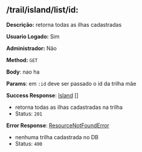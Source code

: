 ## /trail/island/list/id:

**Descrição:** retorna todas as ilhas cadastradas

**Usuario Logado:** Sim

**Administrador:** Não

**Method:** `GET`

**Body**: nao ha

**Params**: em `:id` deve ser passado o id da trilha mãe

**Success Response**: [Island](../../../../src/domain/trilhas/@entities/island.ts) []
- retorna todas as ilhas cadastradas na trilha
- Status: `201`

**Error Response**: [ResourceNotFoundError](../../../../src/core/errors/resource-not-found-error.ts)
- nenhuma trilha cadastrada no DB
- Status: `400`
